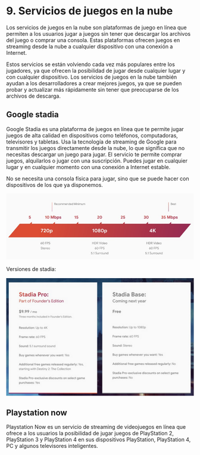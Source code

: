 # 9. Servicios de juegos en la nube

Los servicios de juegos en la nube son plataformas de juego en línea que permiten a los usuarios jugar a juegos sin tener que descargar los archivos del juego o comprar una consola. Estas plataformas ofrecen juegos en streaming desde la nube a cualquier dispositivo con una conexión a Internet.

 Estos servicios se están volviendo cada vez más populares entre los jugadores, ya que ofrecen la posibilidad de jugar desde cualquier lugar y con cualquier dispositivo. Los servicios de juegos en la nube también ayudan a los desarrolladores a crear mejores juegos, ya que se pueden probar y actualizar más rápidamente sin tener que preocuparse de los archivos de descarga.

## Google stadia

Google Stadia es una plataforma de juegos en línea que te permite jugar juegos de alta calidad en dispositivos como teléfonos, computadoras, televisores y tabletas. Usa la tecnología de streaming de Google para transmitir los juegos directamente desde la nube, lo que significa que no necesitas descargar un juego para jugar. El servicio te permite comprar juegos, alquilarlos o jugar con una suscripción. Puedes jugar en cualquier lugar y en cualquier momento con una conexión a Internet estable.

No se necesita una consola física para jugar, sino que se puede hacer con dispositivos de los que ya disponemos.

![imagen](img/2019-11-25-08-09-17.png)

Versiones de stadia:

![imagen](img/2019-11-25-08-14-36.png)

## Playstation now

 Playstation Now es un servicio de streaming de videojuegos en línea que ofrece a los usuarios la posibilidad de jugar juegos de PlayStation 2, PlayStation 3 y PlayStation 4 en sus dispositivos PlayStation, PlayStation 4, PC y algunos televisores inteligentes.